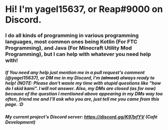 # Hi! I'm yagel15637, or Reap#9000 on Discord.

### I do all kinds of programming in various programming languages, most common ones being Kotlin (For FTC Programming), and Java (For Minecraft Utility Mod Programming), but I can help with whatever you need help with!

##### If You need any help just mention me in a pull request's comment (@yagel15637), or DM me in my Discord, I'm ~~(almost)~~ always ready to help! (NOTE: Please don't waste my time with stupid questions like "how do I skid kami". I will not answer. Also, my DMs are closed (as for now) because of the question I mentioned above appearing in my DMs way too often, friend me and I'll ask who you are, just tell me you came from this page. :D

##### My current project's Discord server: https://discord.gg/K97pfYV (Café Development)
